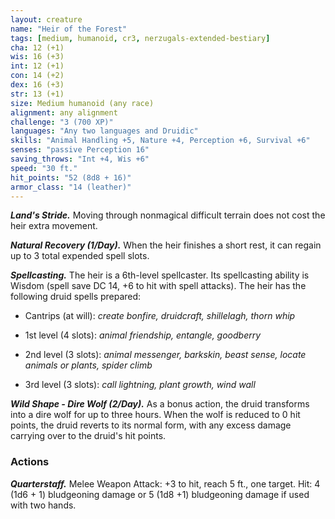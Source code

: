 ```yaml
---
layout: creature
name: "Heir of the Forest"
tags: [medium, humanoid, cr3, nerzugals-extended-bestiary]
cha: 12 (+1)
wis: 16 (+3)
int: 12 (+1)
con: 14 (+2)
dex: 16 (+3)
str: 13 (+1)
size: Medium humanoid (any race)
alignment: any alignment
challenge: "3 (700 XP)"
languages: "Any two languages and Druidic"
skills: "Animal Handling +5, Nature +4, Perception +6, Survival +6"
senses: "passive Perception 16"
saving_throws: "Int +4, Wis +6"
speed: "30 ft."
hit_points: "52 (8d8 + 16)"
armor_class: "14 (leather)"
---
```


***Land's Stride.*** Moving through nonmagical difficult
terrain does not cost the heir extra movement.

***Natural Recovery (1/Day).*** When the heir finishes a
short rest, it can regain up to 3 total expended spell
slots.

***Spellcasting.*** The heir is a 6th-level spellcaster. Its
spellcasting ability is Wisdom (spell save DC 14, +6
to hit with spell attacks). The heir has the following
druid spells prepared:

* Cantrips (at will): <i>create bonfire, druidcraft, shillelagh, thorn whip</i>

* 1st level (4 slots): <i>animal friendship, entangle, goodberry</i>

* 2nd level (3 slots): <i>animal messenger, barkskin, beast sense, locate animals or plants, spider climb</i>

* 3rd level (3 slots): <i>call lightning, plant growth, wind wall</i>

***Wild Shape - Dire Wolf (2/Day).*** As a bonus action,
the druid transforms into a dire wolf for up to three
hours. When the wolf is reduced to 0 hit points, the
druid reverts to its normal form, with any excess
damage carrying over to the druid's hit points.

### Actions

***Quarterstaff.*** Melee Weapon Attack: +3 to hit, reach
5 ft., one target. Hit: 4 (1d6 + 1) bludgeoning
damage or 5 (1d8 +1) bludgeoning damage if used
with two hands.
